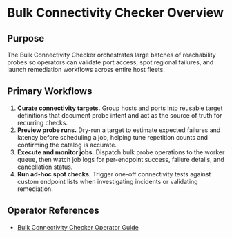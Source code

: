 # Bulk Connectivity Checker Overview

## Purpose
The Bulk Connectivity Checker orchestrates large batches of reachability probes so operators can validate port access, spot regional failures, and launch remediation workflows across entire host fleets.

## Primary Workflows
1. **Curate connectivity targets.** Group hosts and ports into reusable target definitions that document probe intent and act as the source of truth for recurring checks.
2. **Preview probe runs.** Dry-run a target to estimate expected failures and latency before scheduling a job, helping tune repetition counts and confirming the catalog is accurate.
3. **Execute and monitor jobs.** Dispatch bulk probe operations to the worker queue, then watch job logs for per-endpoint success, failure details, and cancellation status.
4. **Run ad-hoc spot checks.** Trigger one-off connectivity tests against custom endpoint lists when investigating incidents or validating remediation.

## Operator References
- [Bulk Connectivity Checker Operator Guide](./OPERATOR.md)
